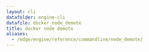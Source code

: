 ```yaml
---
layout: cli
datafolder: engine-cli
datafile: docker_node_demote
title: docker node demote
aliases:
  - /edge/engine/reference/commandline/node_demote/
---
```

<!--
This page is automatically generated from Docker's source code. If you want to
suggest a change to the text that appears here, open a ticket or pull request
in the source repository on GitHub:

https://github.com/docker/cli
-->
